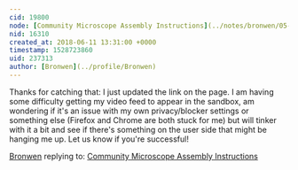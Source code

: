 ```yaml
---
cid: 19800
node: [Community Microscope Assembly Instructions](../notes/bronwen/05-07-2018/community-microscope-assembly-instructions)
nid: 16310
created_at: 2018-06-11 13:31:00 +0000
timestamp: 1528723860
uid: 237313
author: [Bronwen](../profile/Bronwen)
---
```


Thanks for catching that: I just updated the link on the page. I am having some difficulty getting my video feed to appear in the sandbox, am wondering if it's an issue with my own privacy/blocker settings or something else (Firefox and Chrome are both stuck for me) but will tinker with it a bit and see if there's something on the user side that might be hanging me up. Let us know if you're successful!

[Bronwen](../profile/Bronwen) replying to: [Community Microscope Assembly Instructions](../notes/bronwen/05-07-2018/community-microscope-assembly-instructions)

